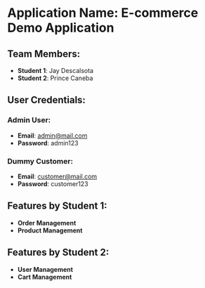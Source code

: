 # Application Name: E-commerce Demo Application

## Team Members:
- **Student 1**: Jay Descalsota
- **Student 2**: Prince Caneba

## User Credentials:

### Admin User:
- **Email**: admin@mail.com
- **Password**: admin123

### Dummy Customer:
- **Email**: customer@mail.com
- **Password**: customer123

## Features by Student 1:
- **Order Management**
- **Product Management**

## Features by Student 2:
- **User Management**
- **Cart Management**
